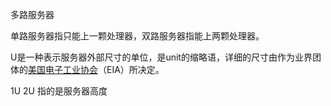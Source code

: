 多路服务器

 单路服务器指只能上一颗处理器，双路服务器指能上两颗处理器。 



 U是一种表示服务器外部尺寸的单位，是unit的缩略语，详细的尺寸由作为业界团体的[美国电子工业协会](https://www.baidu.com/s?wd=美国电子工业协会&tn=SE_PcZhidaonwhc_ngpagmjz&rsv_dl=gh_pc_zhidao)（EIA）所决定。 

 1U 2U 指的是服务器高度 

